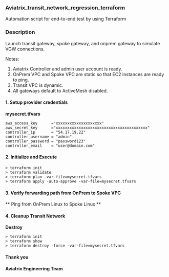 ### Aviatrix_transit_network_regression_terraform
Automation script for end-to-end test by using Terraform
### Description
Launch transit gateway, spoke gateway, and onprem gateway to simulate VGW connections.

Notes:
1. Aviatrix Controller and admin user account is ready.
1. OnPrem VPC and Spoke VPC are static so that EC2 instances are ready to ping. 
2. Transit VPC is dynamic. 
3. All gateways default to ActiveMesh disabled.

#### 1. Setup provider credentials
**mysecret.tfvars**
``` hcl
aws_access_key      ="xxxxxxxxxxxxxxxxxxxx"
aws_secret_key      ="xxxxxxxxxxxxxxxxxxxxxxxxxxxxxxxxxxxxxxxx"
controller_ip       = "54.17.19.22"
controller_username = "admin"
controller_password = "password123"
controller_email    = "user@domain.com"
``` 

#### 2. Initialize and Execute 
``` shell
> terraform init
> terraform validate
> terraform plan -var-file=mysecret.tfvars
> terraform apply -auto-approve -var-file=mysecret.tfvars
```
#### 3. Verify forwarding path from OnPrem to Spoke VPC
** Ping from OnPrem Linux to Spoke Linux **

#### 4. Cleanup Transit Network
**Destroy**
``` shell
> terraform init
> terraform show
> terraform destroy -force -var-file=mysecret.tfvars
```
#### Thank you
**Aviatrix Engineering Team**
